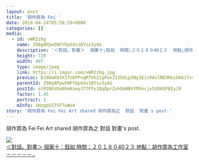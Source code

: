 ```yaml
---
layout: post
title: '胡作霏為 Fei ' 
date: 2018-04-24T05:58:59+0000 
categories: [] 
media:
  - id: vWR2z6g
    name: Z98g8Ppw5NFYDpGXv1BYsx3yAG
    description: '＜對話。對畫＞  個案十;鈺如  時間;２０１８０40２３  地點;胡作霏為工作室  －－－－－..'   
    height: 720
    width: 497
    type: image/jpeg
    link: https://i.imgur.com/vWR2z6g.jpg
    prevLoc: BJ8OwK03X1TnKPPxqM7VhZ1gPwxZ15hGLp3Ny3E1cRAvlN63MoiOA6J7vvXQIz7L6lVW8VUY6k0kPvQouZO0pMOZGkSngRRvz0LphAxE4NJ2Q5Fr6nmOrG4Ys6yLY9Xl7OfPXL0Zwp5yFAPYO5p4lYCXY6pZGDJJCjZVWjAOBNuDxxO06kwEhzYqNvv0o1cWv3DNyWoZFAj0x69rMNF3lWBYw10PhADY7yRQ4JCMEJOwZWkzsN2PMOjXyBH3vVOL1wK6txY
    parentId: Z98g8Ppw5NFYDpGXv1BYsx3yAG
    postId: olM2NkVOo0hmKxwyJ77Pfv1QqOprZohDmNBVYMVncjx5XO6OPBIyJ9
    factor: 1.45
    portrait: 1
    mInfo: 1HzgbSSTSFTwWo4
story: '胡作霏為 Fei Fei Art shared 胡作霏為之  對話  對畫 s post.'  
---
```


胡作霏為 Fei Fei Art shared 胡作霏為之  對話  對畫's post.


[//]: #media:  
<a href="https://i.imgur.com/vWR2z6g.jpg"><img class="postImage" src="https://i.imgur.com/vWR2z6gh.jpg" />  
＜對話。對畫＞
個案十：鈺如
時間：２０１８０40２３
地點：胡作霏為工作室
－－－－－..  
 </a>   
